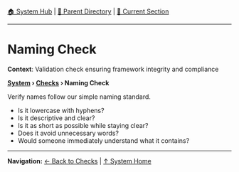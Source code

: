 [🏠 System Hub](../INDEX.md) | [📁 Parent Directory](./) | [📖 Current Section](#)

---

# Naming Check

**Context**: Validation check ensuring framework integrity and compliance


**[System](../INDEX.md) › [Checks](../CHECKS.md) › Naming Check**

Verify names follow our simple naming standard.

- Is it lowercase with hyphens?
- Is it descriptive and clear?
- Is it as short as possible while staying clear?
- Does it avoid unnecessary words?
- Would someone immediately understand what it contains?

---
**Navigation:** [← Back to Checks](../CHECKS.md) | [↑ System Home](../INDEX.md)
